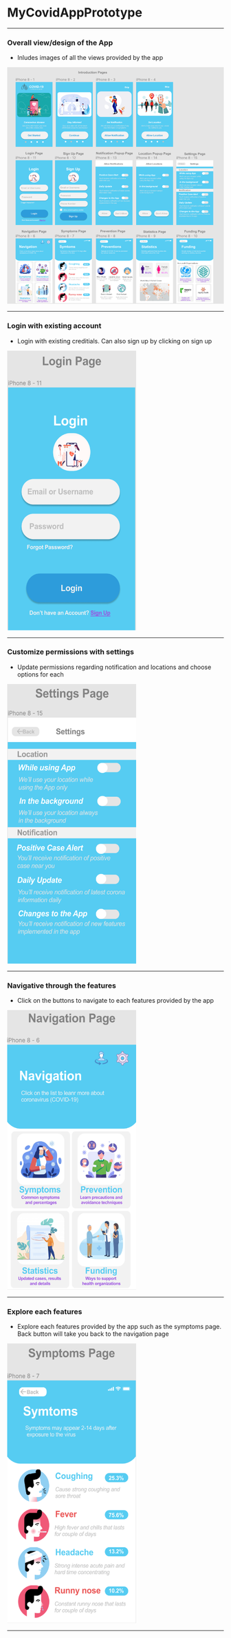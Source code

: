 # MyCovidAppPrototype
***

### Overall view/design of the App

* Inludes images of all the views provided by the app

<div>
<img src="https://github.com/jykelly2/MyCovidAppPrototype/blob/main/HCI%20Screenshots/Overall%20App.png" height="550" width="550"alt="The Login page">
<div>

***

### Login with existing account

* Login with existing creditials. Can also sign up by clicking on sign up 

<div>
<img src="https://github.com/jykelly2/MyCovidAppPrototype/blob/main/HCI%20Screenshots/Login.png" height="650" width="300"alt="The Login page">
<div>

***

### Customize permissions with settings

* Update permissions regarding notification and locations and choose options for each

<div>
<img src="https://github.com/jykelly2/MyCovidAppPrototype/blob/main/HCI%20Screenshots/Settings.png" height="650" width="300"alt="The Login page">
<div>

***

### Navigative through the features

* Click on the buttons to navigate to each features provided by the app

<div>
<img src="https://github.com/jykelly2/MyCovidAppPrototype/blob/main/HCI%20Screenshots/Navigation.png" height="650" width="300"alt="The Login page">
<div>

***

### Explore each features

* Explore each features provided by the app such as the symptoms page. Back button will take you back to the navigation page

<div>
<img src="https://github.com/jykelly2/MyCovidAppPrototype/blob/main/HCI%20Screenshots/Symptoms.png" height="650" width="300"alt="The Login page">
<div>

***
